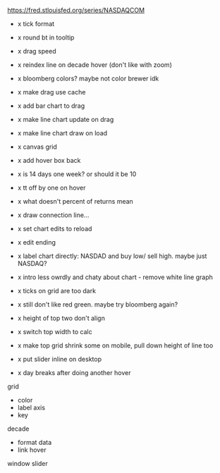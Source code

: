 https://fred.stlouisfed.org/series/NASDAQCOM


- x tick format
- x round bt in tooltip
- x drag speed
- x reindex line on decade hover (don't like with zoom)

- x bloomberg colors? maybe not color brewer idk
- x make drag use cache
- x add bar chart to drag
- x make line chart update on drag
- x make line chart draw on load
- x canvas grid
- x add hover box back
- x is 14 days one week? or should it be 10
- x tt off by one on hover
- x what doesn't percent of returns mean
- x draw connection line...

- x set chart edits to reload
- x edit ending
- x label chart directly: NASDAD and buy low/ sell high. maybe just NASDAQ?
- x intro less owrdly and chaty about chart - remove white line graph
- x ticks on grid are too dark
- x still don't like red green. maybe try bloomberg again?
- x height of top two don't align
- x switch top width to calc
- x make top grid shrink some on mobile, pull down height of line too
- x put slider inline on desktop
- x day breaks after doing another hover


grid
- color
- label axis
- key

decade
- format data
- link hover 

window slider


